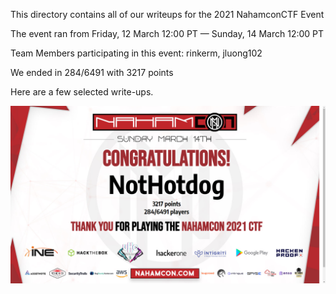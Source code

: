 This directory contains all of our writeups for the 2021 NahamconCTF Event

The event ran from Friday, 12 March 12:00 PT — Sunday, 14 March 12:00 PT

Team Members participating in this event: rinkerm, jluong102

We ended in 284/6491 with 3217 points

Here are a few selected write-ups.

![Img](cert.png)
